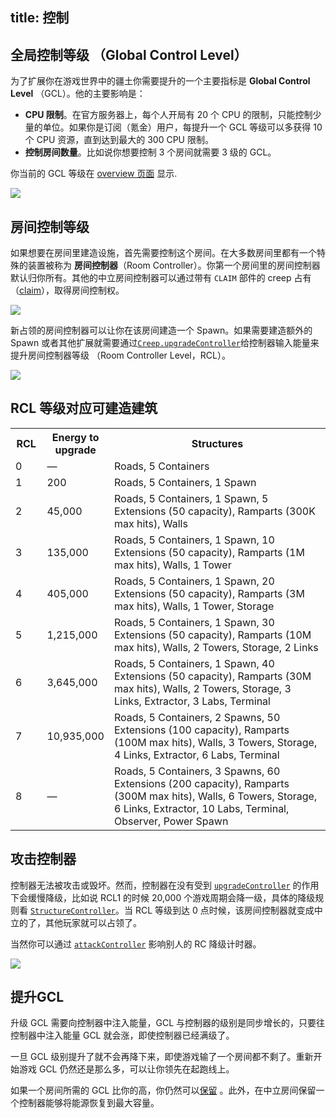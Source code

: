 title: 控制
---

## 全局控制等级 （Global Control Level）

为了扩展你在游戏世界中的疆土你需要提升的一个主要指标是 **Global Control Level** （GCL）。他的主要影响是：

* **CPU 限制**。在官方服务器上，每个人开局有 20 个 CPU 的限制，只能控制少量的单位。如果你是订阅（氪金）用户，每提升一个 GCL 等级可以多获得 10 个 CPU 资源，直到达到最大的 300 CPU 限制。
* **控制房间数量**。比如说你想要控制 3 个房间就需要 3 级的 GCL。



你当前的 GCL 等级在 [overview 页面](https://screeps.com/a/#!/overview) 显示.

![](img/gcl-cpu.png)

## 房间控制等级

如果想要在房间里建造设施，首先需要控制这个房间。在大多数房间里都有一个特殊的装置被称为 **房间控制器**（Room Controller）。你第一个房间里的房间控制器默认归你所有。其他的中立房间控制器可以通过带有 `CLAIM` 部件的 creep 占有（[claim](/api/#Creep.claimController)），取得房间控制权。

![](img/c1.png)

新占领的房间控制器可以让你在该房间建造一个 Spawn。如果需要建造额外的 Spawn 或者其他扩展就需要通过[`Creep.upgradeController`](/api/#Creep.upgradeController)给控制器输入能量来提升房间控制器等级 （Room Controller Level，RCL）。

![](img/c2.png)

## RCL 等级对应可建造建筑

<table>
<tbody>
<tr>
<th style="width: 10%;">RCL</th>
<th style="width: 15%;">Energy to upgrade</th>
<th>Structures</th>
</tr>
<tr>
<td>0</td>
<td>—</td>
<td>Roads, 5 Containers</td>
</tr>
<tr>
<td>1</td>
<td>200</td>
<td>Roads, 5 Containers, 1 Spawn</td>
</tr>
<tr>
<td>2</td>
<td>45,000</td>
<td>Roads, 5 Containers, 1 Spawn, 5 Extensions (50 capacity), Ramparts (300K max hits), Walls</td>
</tr>
<tr>
<td>3</td>
<td>135,000</td>
<td>Roads, 5 Containers, 1 Spawn, 10 Extensions (50 capacity), Ramparts (1M max hits), Walls, 1 Tower</td>
</tr>
<tr>
<td>4</td>
<td>405,000</td>
<td>Roads, 5 Containers, 1 Spawn, 20 Extensions (50 capacity), Ramparts (3M max hits), Walls, 1 Tower, Storage</td>
</tr>
<tr>
<td>5</td>
<td>1,215,000</td>
<td>Roads, 5 Containers, 1 Spawn, 30 Extensions (50 capacity), Ramparts (10M max hits), Walls, 2 Towers, Storage, 2 Links</td>
</tr>
<tr>
<td>6</td>
<td>3,645,000</td>
<td>Roads, 5 Containers, 1 Spawn, 40 Extensions (50 capacity), Ramparts (30M max hits), Walls, 2 Towers, Storage, 3 Links, Extractor, 3 Labs, Terminal</td>
</tr>
<tr>
<td>7</td>
<td>10,935,000</td>
<td>Roads, 5 Containers, 2 Spawns, 50 Extensions (100 capacity), Ramparts (100M max hits), Walls, 3 Towers, Storage, 4 Links, Extractor, 6 Labs, Terminal</td>
</tr>
<tr>
<td>8</td>
<td>—</td>
<td>Roads, 5 Containers, 3 Spawns, 60 Extensions (200 capacity), Ramparts (300M max hits), Walls, 6 Towers, Storage, 6 Links, Extractor, 10 Labs, Terminal, Observer, Power Spawn</td>
</tr>
</tbody>
</table>

## 攻击控制器

控制器无法被攻击或毁坏。然而，控制器在没有受到 [`upgradeController`](/api/#Creep.upgradeController) 的作用下会缓慢降级，比如说 RCL1 的时候 20,000 个游戏周期会降一级，具体的降级规则看 [`StructureController`](/api/#StructureController)。当 RCL 等级到达 0 点时候，该房间控制器就变成中立的了，其他玩家就可以占领了。

当然你可以通过 [`attackController`](/api/#Creep.attackController) 影响别人的 RC 降级计时器。

![](/img/controllerDowngrade.png)

## 提升GCL

升级 GCL 需要向控制器中注入能量，GCL 与控制器的级别是同步增长的，只要往控制器中注入能量 GCL 就会涨，即使控制器已经满级了。

一旦 GCL 级别提升了就不会再降下来，即使游戏输了一个房间都不剩了。重新开始游戏 GCL 仍然还是那么多，可以让你领先在起跑线上。

如果一个房间所需的 GCL 比你的高，你仍然可以[保留](/api/#Creep.reserveController) 。此外，在中立房间保留一个控制器能够将能源恢复到最大容量。
